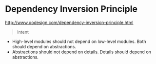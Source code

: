 # Dependency Inversion Principle

http://www.oodesign.com/dependency-inversion-principle.html

> Intent

- High-level modules should not depend on low-level modules. Both should depend on abstractions.
- Abstractions should not depend on details. Details should depend on abstractions.
